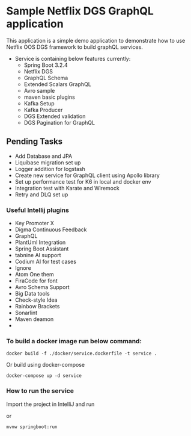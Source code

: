 # Sample Netflix DGS GraphQL application

This application is a simple demo application to demonstrate how to use Netflix OOS DGS framework to build graphQL
services.

- Service is containing below features currently:
    - Spring Boot 3.2.4
    - Netflix DGS
    - GraphQL Schema
    - Extended Scalars GraphQL
    - Avro sample
    - maven basic plugins
    - Kafka Setup
    - Kafka Producer
    - DGS Extended validation
    - DGS Pagination for GraphQL
## Pending Tasks

- Add Database and JPA
- Liquibase migration set up
- Logger addition for logstash
- Create new service for GraphQL client using Apollo library
- Set up performance test for K6 in local and docker env
- Integration test with Karate and Wiremock
- Retry and DLQ set up 

### Useful Intellij plugins
- Key Promoter X
- Digma Continuous Feedback
- GraphQL
- PlantUml Integration
- Spring Boot Assistant
- tabnine AI support
- Codium AI for test cases
- Ignore
- Atom One them
- FiraCode for font
- Avro Schema Support
- Big Data tools
- Check-style Idea
- Rainbow Brackets
- Sonarlint
- Maven deamon
- 

### To build a docker image run below command:
```shell
docker build -f ./docker/service.dockerfile -t service .
```
Or build using docker-compose

```shell
docker-compose up -d service
```
### How to run the service

Import the project in IntelliJ and run

or
```shell
mvnw springboot:run
```
